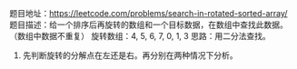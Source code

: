 题目地址：https://leetcode.com/problems/search-in-rotated-sorted-array/
题目描述：给一个排序后再旋转的数组和一个目标数据，在数组中查找此数据。（数组中数据不重复）
旋转数组：4, 5, 6, 7, 0, 1, 3 
思路：用二分法查找。
1. 先判断旋转的分解点在左还是右。再分别在两种情况下分析。
